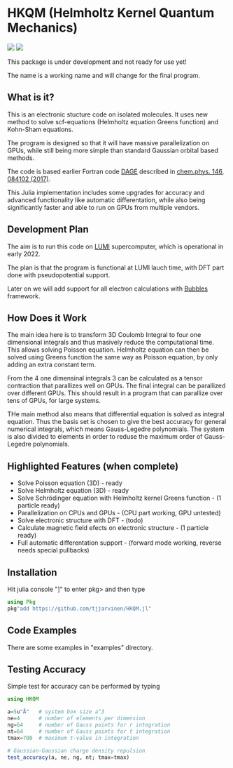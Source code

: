 # HKQM (Helmholtz Kernel Quantum Mechanics)
[![][CI-img]][CI-url] [![][codecov-img]][codecov-url]


This package is under development and not ready for use yet!

The name is a working name and will change for the final program.

## What is it?

This is an electronic stucture code on isolated molecules.
It uses new method to solve scf-equations (Helmholtz equation Greens function) and Kohn-Sham equations.

The program is designed so that it will have massive parallelization on GPUs,
while still being more simple than standard Gaussian orbital based methods.

The code is based earlier Fortran code [DAGE](https://github.com/dagesundholm/DAGE) described in [chem.phys. 146, 084102 (2017)](http://dx.doi.org/10.1063/1.4976557).

This Julia implementation includes some upgrades for accuracy and advanced functionality like automatic differentation, while also being significantly faster and able to run on GPUs from multiple vendors.

## Development Plan

The aim is to run this code on [LUMI](https://www.lumi-supercomputer.eu/) supercomputer, which is operational in early 2022.

The plan is that the program is functional at LUMI lauch time, with DFT part done with pseudopotential support.

Later on we will add support for all electron calculations with [Bubbles](http://dx.doi.org/10.1021/acs.jctc.8b00456) framework.

## How Does it Work

The main idea here is to transform 3D Coulomb Integral to four one dimensional
integrals and thus masively reduce the computational time. This allows solving
Poisson equation. Helmholtz equation can then be solved using Greens function
the same way as Poisson equation, by only adding an extra constant term.

From the 4 one dimensinal integrals 3 can be calculated as a tensor contraction
that parallizes well on GPUs. The final integral can be parallized over different GPUs. This should result in a program that can parallize over tens of GPUs, for large systems.

THe main method also means that differential equation is solved as integral equation.
Thus the basis set is chosen to give the best accuracy for general numerical 
integrals, which means Gauss-Legedre polynomials. The system is also divided to
elements in order to reduse the maximum order of Gauss-Legedre polynomials.



## Highlighted Features (when complete)
- Solve Poisson equation (3D) - ready
- Solve Helmholtz equation (3D) - ready
- Solve Schrödinger equation with Helmholtz kernel Greens function - (1 particle ready)
- Parallelization on CPUs and GPUs - (CPU part working, GPU untested)
- Solve electronic structure with DFT - (todo)
- Calculate magnetic field efects on electronic structure - (1 particle ready)
- Full automatic differentation support - (forward mode working, reverse needs special pullbacks)

## Installation
Hit julia console "]" to enter pkg> and then type
```julia
using Pkg
pkg"add https://github.com/tjjarvinen/HKQM.jl"
```

## Code Examples

There are some examples in "examples" directory.

## Testing Accuracy

Simple test for accuracy can be performed by typing

```julia
using HKQM

a=5u"Å"   # system box size a^3
ne=4      # number of elements per dimension
ng=64     # number of Gauss points for r integration
nt=64     # number of Gauss points for t integration
tmax=700  # maximum t-value in integration

# Gaussian-Gaussian charge density repulsion
test_accuracy(a, ne, ng, nt; tmax=tmax)
```

[CI-img]: https://github.com/tjjarvinen/HKQM.jl/workflows/CI/badge.svg
[CI-url]: https://github.com/tjjarvinen/HKQM.jl/actions?query=workflow%3ACI

[codecov-img]: https://codecov.io/gh/tjjarvinen/HKQM.jl/branch/master/graph/badge.svg
[codecov-url]: https://codecov.io/gh/tjjarvinen/HKQM.jl
